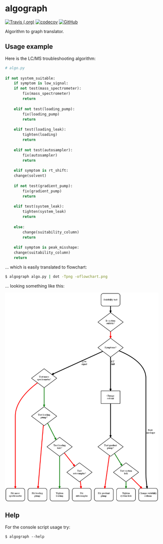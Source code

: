 # algograph

[![Travis (.org)](https://img.shields.io/travis/genadijrazdorov/algograph/master?logo=travis)](https://travis-ci.org/genadijrazdorov/algograph)
[![codecov](https://codecov.io/gh/genadijrazdorov/algograph/branch/master/graph/badge.svg)](https://codecov.io/gh/genadijrazdorov/algograph)
[![GitHub](https://img.shields.io/github/license/genadijrazdorov/algograph)](https://github.com/genadijrazdorov/algograph/blob/master/LICENSE)

Algorithm to graph translator.

## Usage example

Here is the LC/MS troubleshooting algorithm:

```python
# algo.py

if not system_suitable:
    if symptom is low_signal:
	if not test(mass_spectrometer):
	    fix(mass_spectrometer)
	    return

	elif not test(loading_pump):
	    fix(loading_pump)
	    return

	elif test(loading_leak):
	    tighten(loading)
	    return

	elif not test(autosampler):
	    fix(autosampler)
	    return

    elif symptom is rt_shift:
	change(solvent)

	if not test(gradient_pump):
	    fix(gradient_pump)
	    return

	elif test(system_leak):
	    tighten(system_leak)
	    return

	else:
	    change(suitability_column)
	    return

    elif symptom is peak_misshape:
	change(suitability_column)
	return

```

... which is easily translated to flowchart:

```bash
$ algograph algo.py | dot -Tpng -oflowchart.png

```

... looking something like this:

![flowchart](flowchart.png)


## Help

For the console script usage try:

```
$ algograph --help
```
